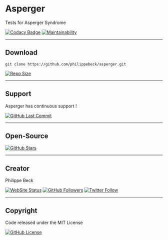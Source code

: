 # Asperger

Tests for Asperger Syndrome

[![Codacy Badge](https://app.codacy.com/project/badge/Grade/05ee0998be4845b1a93d341f2baf5715)](https://www.codacy.com/gh/philippebeck/asperger/dashboard?)
[![Maintainability](https://api.codeclimate.com/v1/badges/e8f84b6e2513e7c35dbd/maintainability)](https://codeclimate.com/github/philippebeck/asperger/maintainability)

---

## Download

`git clone https://github.com/philippebeck/asperger.git`  
  
[![Repo Size](https://img.shields.io/github/repo-size/philippebeck/asperger.svg?label=Repo+Size)](https://github.com/philippebeck/asperger/tree/master)

---

## Support

Asperger has continuous support !

[![GitHub Last Commit](https://img.shields.io/github/last-commit/philippebeck/asperger.svg?label=Last+Commit)](https://github.com/philippebeck/asperger/commits/master)

---

## Open-Source

[![GitHub Stars](https://img.shields.io/github/stars/philippebeck/asperger.svg?label=GitHub+:+Asperger+|+Stars)](https://github.com/philippebeck/asperger)

---

## Creator

Philippe Beck

[![WebSite Status](https://img.shields.io/website-up-down-green-red/https/philippebeck.net.svg?label=https://philippebeck.net)](https://philippebeck.net)
[![GitHub Followers](https://img.shields.io/github/followers/philippebeck.svg?label=GitHub+:+philippebeck+|+Followers)](https://github.com/philippebeck)
[![Twitter Follow](https://badgen.net/twitter/follow/ph_beck)](https://twitter.com/ph_beck)

---

## Copyright

Code released under the MIT License

[![GitHub License](https://img.shields.io/github/license/philippebeck/asperger.svg?label=License)](https://github.com/philippebeck/asperger/blob/master/LICENSE)
